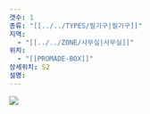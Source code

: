 ```yaml
---
갯수: 1
종류: "[[../../TYPES/필기구|필기구]]"
지역:
  - "[[../../ZONE/사무실|사무실]]"
위치:
  - "[[PROMADE-BOX]]"
상세위치: S2
설명: 
---
```

![](http://192.168.50.22/devices/241123_IMG_0007.jpg)
